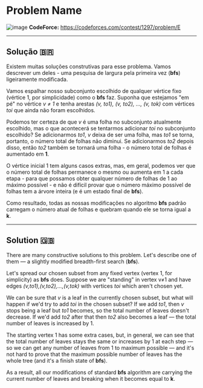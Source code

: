 # Problem Name

![image](https://user-images.githubusercontent.com/40672950/77836861-afd06980-7138-11ea-9b07-5565a280a13d.png)
**CodeForce:** https://codeforces.com/contest/1297/problem/E

---

## Solução 🇧🇷

Existem muitas soluções construtivas para esse problema. Vamos descrever um deles - uma pesquisa de largura pela primeira vez (**bfs**) ligeiramente modificada.

Vamos espalhar nosso subconjunto escolhido de qualquer vértice fixo (vértice 1, por simplicidade) como o **bfs** faz. Suponha que estejamos "em pé" no vértice _v ≠ 1_ e tenha arestas _(v, to1), (v, to2), ..., (v, tok)_ com vértices _toi_ que ainda não foram escolhidos.

Podemos ter certeza de que _v_ é uma folha no subconjunto atualmente escolhido, mas o que acontecerá se tentarmos adicionar _toi_ no subconjunto escolhido? Se adicionarmos _to1_, _v_ deixa de ser uma folha, mas _to1_ se torna, portanto, o número total de folhas não diminui. Se adicionarmos _to2_ depois disso, então _to2_ também se tornará uma folha - o número total de folhas é aumentado em **1**.

O vértice inicial 1 tem alguns casos extras, mas, em geral, podemos ver que o número total de folhas permanece o mesmo ou aumenta em 1 a cada etapa - para que possamos obter qualquer número de folhas de 1 ao máximo possível - e não é difícil provar que o número máximo possível de folhas tem a árvore inteira (e é um estado final de **bfs**).

Como resultado, todas as nossas modificações no algoritmo **bfs** padrão carregam o número atual de folhas e quebram quando ele se torna igual a **k**.

---

## Solution 🇬🇧

There are many constructive solutions to this problem. Let's describe one of them — a slightly modified breadth-first search (**bfs**).

Let's spread our chosen subset from any fixed vertex (vertex 1, for simplicity) as **bfs** does. Suppose we are "standing" in vertex v≠1 and have edges _(v,to1),(v,to2),...,(v,tok)_ with vertices _toi_ which aren't chosen yet.

We can be sure that _v_ is a leaf in the currently chosen subset, but what will happen if we'd try to add _toi_ in the chosen subset? If we add _to1_, then _v_ stops being a leaf but _to1_ becomes, so the total number of leaves doesn't decrease. If we'd add _to2_ after that then _to2_ also becomes a leaf — the total number of leaves is increased by 1.

The starting vertex 1 has some extra cases, but, in general, we can see that the total number of leaves stays the same or increases by 1 at each step — so we can get any number of leaves from 1 to maximum possible — and it's not hard to prove that the maximum possible number of leaves has the whole tree (and it's a finish state of **bfs**).

As a result, all our modifications of standard **bfs** algorithm are carrying the current number of leaves and breaking when it becomes equal to **k**.
